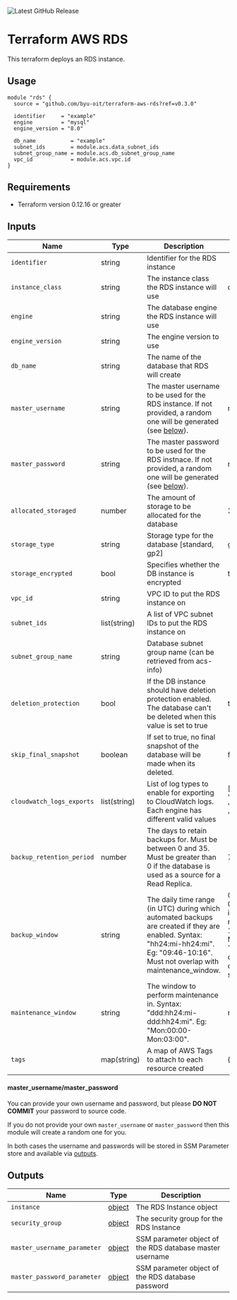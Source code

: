 ![Latest GitHub Release](https://img.shields.io/github/v/release/byu-oit/terraform-aws-rds?sort=semver)

# Terraform AWS RDS
This terraform deploys an RDS instance.
 
## Usage
```hcl
module "rds" {
  source = "github.com/byu-oit/terraform-aws-rds?ref=v0.3.0"

  identifier     = "example"
  engine         = "mysql"
  engine_version = "8.0"

  db_name           = "example"
  subnet_ids        = module.acs.data_subnet_ids
  subnet_group_name = module.acs.db_subnet_group_name
  vpc_id            = module.acs.vpc.id
}
```

## Requirements
* Terraform version 0.12.16 or greater

## Inputs
| Name | Type  | Description | Default |
| --- | --- | --- | --- |
| `identifier` | string | Identifier for the RDS instance | |
| `instance_class` | string | The instance class the RDS instance will use | db.t2.micro |
| `engine` | string | The database engine the RDS instance will use | |
| `engine_version` | string | The engine version to use | |
| `db_name` | string | The name of the database that RDS will create | |
| `master_username` | string | The master username to be used for the RDS instance. If not provided, a random one will be generated (see [below](#master_usernamemaster_password)).| null |
| `master_password` | string | The master password to be used for the RDS instnace. If not provided, a random one will be generated (see [below](#master_usernamemaster_password)). | null |
| `allocated_storaged` | number | The amount of storage to be allocated for the database | 32 |
| `storage_type` | string | Storage type for the database [standard, gp2] | gp2  |
| `storage_encrypted` | bool | Specifies whether the DB instance is encrypted | true |
| `vpc_id` | string | VPC ID to put the RDS instance on | |
| `subnet_ids` | list(string) | A list of VPC subnet IDs to put the RDS instance on | |
| `subnet_group_name` | string | Database subnet group name (can be retrieved from acs-info) | |
| `deletion_protection` | bool | If the DB instance should have deletion protection enabled. The database can't be deleted when this value is set to true | true |
| `skip_final_snapshot` | boolean | If set to true, no final snapshot of the database will be made when its deleted. | false |
| `cloudwatch_logs_exports` | list(string) | List of log types to enable for exporting to CloudWatch logs. Each engine has different valid values | ['audit', 'error', 'general', 'slowquery'] |
| `backup_retention_period` | number | The days to retain backups for. Must be between 0 and 35. Must be greater than 0 if the database is used as a source for a Read Replica. | 7 |
| `backup_window` | string | The daily time range (in UTC) during which automated backups are created if they are enabled. Syntax: "hh24:mi-hh24:mi". Eg: "09:46-10:16". Must not overlap with maintenance_window. | 07:01-07:31 (this is either midnight or 1am Mountain Time, depending on daylight savings) |
| `maintenance_window` | string | The window to perform maintenance in. Syntax: "ddd:hh24:mi-ddd:hh24:mi". Eg: "Mon:00:00-Mon:03:00". | null |
| `tags` | map(string) | A map of AWS Tags to attach to each resource created | {} |

#### master_username/master_password
You can provide your own username and password, but please **DO NOT COMMIT** your password to source code.

If you do not provide your own `master_username` or `master_password` then this module will create a random one for you.

In both cases the username and passwords will be stored in SSM Parameter store and available via [outputs](#outputs).

## Outputs
| Name | Type | Description |
| ---  | ---  | --- |
| `instance` | [object](https://www.terraform.io/docs/providers/aws/r/db_instance.html#attributes-reference) | The RDS Instance object |
| `security_group` | [object](https://www.terraform.io/docs/providers/aws/r/security_group.html#attributes-reference) | The security group for the RDS Instance |
| `master_username_parameter` | [object](https://www.terraform.io/docs/providers/aws/r/ssm_parameter.html#attributes-reference) | SSM parameter object of the RDS database master username |
| `master_password_parameter` | [object](https://www.terraform.io/docs/providers/aws/r/ssm_parameter.html#attributes-reference) | SSM parameter object of the RDS database password | |
